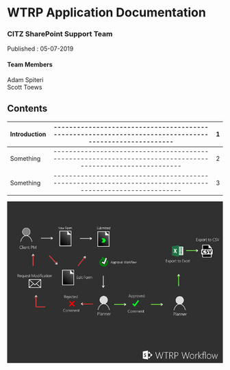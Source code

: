 # WTRP Application Documentation

### CITZ SharePoint Support Team   
Published : 05-07-2019   
                                

                                                                                       
#### Team Members
Adam Spiteri  
Scott Toews

                                                                                                      


## Contents

| Introduction       |------------------------------------------------------------------------------------------------------|1|
| ------------- |:-------------:| -----:|
| Something      |----------------------------------------------------------------------------------------------------------|2|
| Something      |----------------------------------------------------------------------------------------------------------|3|  





![alt text](https://github.com/ASpiteri-BCGov/SharePoint-CITZ-Projects/blob/master/ProjectWorkflowWTRP.png "Logo Title Text 1")

